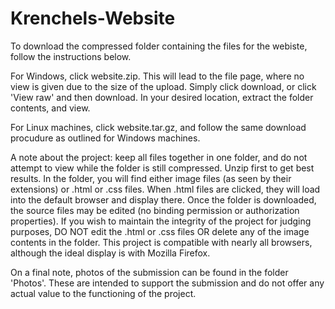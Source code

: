 # Krenchels-Website
To download the compressed folder containing the files for the webiste, follow the instructions below.

For Windows, click website.zip. This will lead to the file page, where no view is given due to the size of the upload. Simply click download, or click 'View raw' and then download. In your desired location, extract the folder contents, and view.

For Linux machines, click website.tar.gz, and follow the same download procudure as outlined for Windows machines. 

A note about the project: keep all files together in one folder, and do not attempt to view while the folder is still compressed. Unzip first to get best results. In the folder, you will find either image files (as seen by their extensions) or .html or .css files. When .html files are clicked, they will load into the default browser and display there. Once the folder is downloaded, the source files may be edited (no binding permission or authorization properties). If you wish to maintain the integrity of the project for judging purposes, DO NOT edit the .html or .css files OR delete any of the image contents in the folder. This project is compatible with nearly all browsers, although the ideal display is with Mozilla Firefox. 

On a final note, photos of the submission can be found in the folder 'Photos'. These are intended to support the submission and do not offer any actual value to the functioning of the project.  
